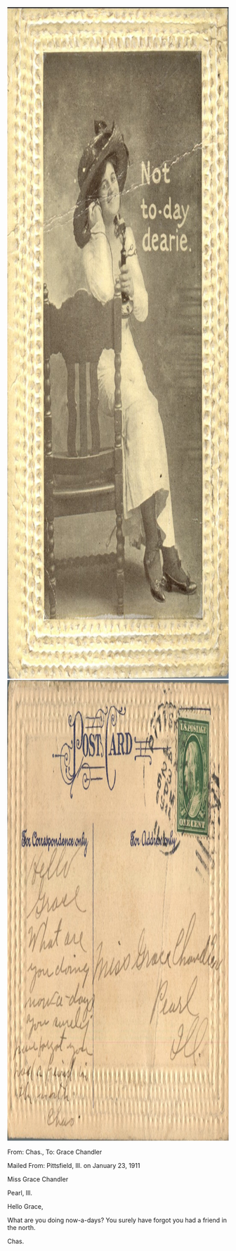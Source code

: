 <html><body><img class="alignnone size-full wp-image-1438" src="/wp-content/uploads/2014/06/postcard-2014-20140616_15262848_0632.jpg" alt="postcard-2014-20140616_15262848_0632" width="1040" height="1526"> <img class="alignnone size-full wp-image-1439" src="/wp-content/uploads/2014/06/postcard-2014-20140616_15263621_0633.jpg" alt="postcard-2014-20140616_15263621_0633" width="1557" height="1047">

From: Chas., To: Grace Chandler

Mailed From: Pittsfield, Ill. on January 23, 1911



Miss Grace Chandler

Pearl, Ill.



Hello Grace,

What are you doing now-a-days? You surely have forgot you had a friend in the north.

Chas.</body></html>